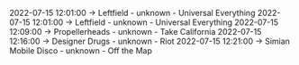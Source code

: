 2022-07-15 12:01:00 -> Leftfield - unknown - Universal Everything
2022-07-15 12:01:00 -> Leftfield - unknown - Universal Everything
2022-07-15 12:09:00 -> Propellerheads - unknown - Take California
2022-07-15 12:16:00 -> Designer Drugs - unknown - Riot
2022-07-15 12:21:00 -> Simian Mobile Disco - unknown - Off the Map

